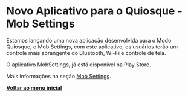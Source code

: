 # Novo Aplicativo para o Quiosque - Mob Settings

Estamos lançando uma nova aplicação desenvolvida para o Modo Quiosque, o Mob Settings, com este aplicativo, os usuários terão um controle mais abrangente do Bluetooth, Wi-Fi e controle de tela.

O aplicativo MobSettings, já está disponível na Play Store.

Mais informações na seção [Mob Settings](../../portal/configuracoes/editar-politica/aplicativos/mob-settings.md).

[**Voltar ao menu inicial**](./)
